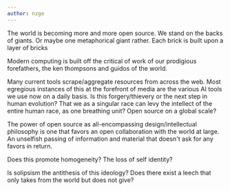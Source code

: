 ```yaml
---
author: nzge
---
```


The world is becoming more and more open source.
We stand on the backs of giants. Or maybe one metaphorical giant rather. Each brick is built upon a layer of bricks 

Modern computing is built off the critical of work of our prodigious forefathers, the ken thompsons and guidos of the world.

Many current tools scrape/aggregate resources from across the web. Most egregious instances of this at the forefront of media are the various AI tools we use now on a daily basis.
Is this forgery/thievery or the next step in human evolution? That we as a singular race can levy the intellect of the entire human race, as one breathing unit? Open source on a global scale?

The power of open source as all-encompassing design/intellectual philosophy is one that favors an open collaboration with the world at large. An unselfish passing of information and material that doesn't ask for any favors in return.

Does this promote homogeneity? The loss of self identity?

Is solipsism the antithesis of this ideology? 
Does there exist a leech that only takes from the world but does not give?
